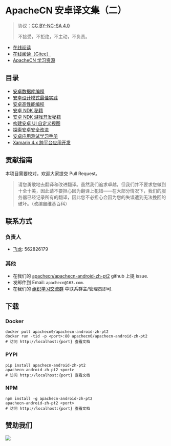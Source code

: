 # ApacheCN 安卓译文集（二）

> 协议：[CC BY-NC-SA 4.0](http://creativecommons.org/licenses/by-nc-sa/4.0/)
> 
> 不接受，不拒绝，不主动，不负责。

* [在线阅读](https://android2.apachecn.org)
* [在线阅读（Gitee）](https://apachecn.gitee.io/doc-template/)
* [ApacheCN 学习资源](http://docs.apachecn.org/)

## 目录

+   [安卓数据库编程](docs/andr-db-prog/SUMMARY.md)
+   [安卓设计模式最佳实践](docs/andr-design-ptn-best-prac/SUMMARY.md)
+   [安卓高性能编程](docs/andr-hiperf-prog/SUMMARY.md)
+   [安卓 NDK 秘籍](docs/andr-ndk-cb/SUMMARY.md)
+   [安卓 NDK 游戏开发秘籍](docs/andr-ndk-game-dev-cb/SUMMARY.md)
+   [构建安卓 UI 自定义视图](docs/build-andr-ui-cus-view/SUMMARY.md)
+   [探索安卓安全改进](docs/expl-se-andr/SUMMARY.md)
+   [安卓应用测试学习手册](docs/learn-andr-app-test/SUMMARY.md)
+   [Xamarin 4.x 跨平台应用开发](docs/xamarin-4x-xplat-app-dev/SUMMARY.md)

## 贡献指南

<!--
无需翻译：

Android Studio 2 Essentail
-->

本项目需要校对，欢迎大家提交 Pull Request。

> 请您勇敢地去翻译和改进翻译。虽然我们追求卓越，但我们并不要求您做到十全十美，因此请不要担心因为翻译上犯错——在大部分情况下，我们的服务器已经记录所有的翻译，因此您不必担心会因为您的失误遭到无法挽回的破坏。（改编自维基百科）

## 联系方式

### 负责人

* [飞龙](https://github.com/wizardforcel): 562826179

### 其他

*   在我们的 [apachecn/apachecn-android-zh-pt2](https://github.com/apachecn/apachecn-android-zh-pt2) github 上提 issue.
*   发邮件到 Email: `apachecn@163.com`.
*   在我们的 [组织学习交流群](http://www.apachecn.org/organization/348.html) 中联系群主/管理员即可.

## 下载

### Docker

```
docker pull apachecn0/apachecn-android-zh-pt2
docker run -tid -p <port>:80 apachecn0/apachecn-android-zh-pt2
# 访问 http://localhost:{port} 查看文档
```

### PYPI

```
pip install apachecn-android-zh-pt2
apachecn-android-zh-pt2 <port>
# 访问 http://localhost:{port} 查看文档
```

### NPM

```
npm install -g apachecn-android-zh-pt2
apachecn-android-zh-pt2 <port>
# 访问 http://localhost:{port} 查看文档
```

## 赞助我们

![](http://data.apachecn.org/img/about/donate.jpg)
